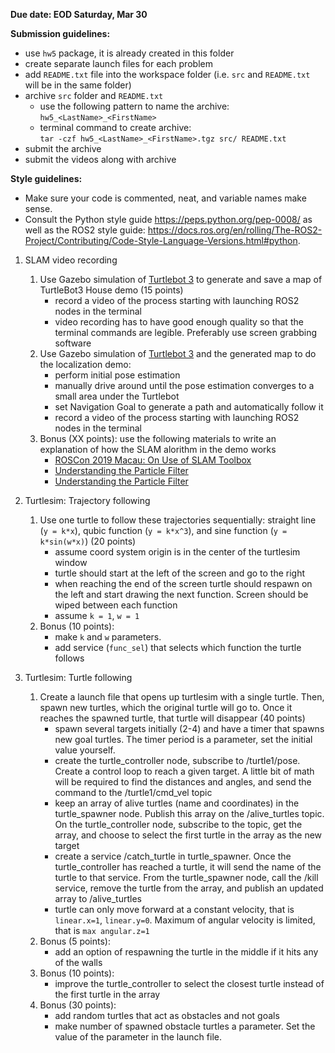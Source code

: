 **Due date: EOD Saturday, Mar 30**

**Submission guidelines:**

* use `hw5` package, it is already created in this folder
* create separate launch files for each problem
* add `README.txt` file into the workspace folder (i.e. `src` and `README.txt` will be in the same folder)
* archive `src` folder and `README.txt`
    * use the following pattern to name the archive:\
     `hw5_<LastName>_<FirstName>`
    * terminal command to create archive:\
    `tar -czf hw5_<LastName>_<FirstName>.tgz src/ README.txt`
* submit the archive
* submit the videos along with archive


**Style guidelines:**
* Make sure your code is commented, neat, and variable names make sense. 
* Consult the Python style guide https://peps.python.org/pep-0008/ as well as the ROS2 style guide: https://docs.ros.org/en/rolling/The-ROS2-Project/Contributing/Code-Style-Language-Versions.html#python. 

1. SLAM video recording
    1. Use Gazebo simulation of [Turtlebot 3](https://emanual.robotis.com/docs/en/platform/turtlebot3/slam_simulation/) to generate and save a map of TurtleBot3 House demo (15 points)
        * record a video of the process starting with launching ROS2 nodes in the terminal
        * video recording has to have good enough quality so that the terminal commands are legible. Preferably use screen grabbing software
    2. Use Gazebo simulation of [Turtlebot 3](https://emanual.robotis.com/docs/en/platform/turtlebot3/nav_simulation/) and the generated map to do the localization demo:
        * perform initial pose estimation
        * manually drive around until the pose estimation converges to a small area under the Turtlebot
        * set Navigation Goal to generate a path and automatically follow it
        * record a video of the process starting with launching ROS2 nodes in the terminal
    3. Bonus (XX points): use the following materials to write an explanation of how the SLAM alorithm in the demo works
        * [ROSCon 2019 Macau: On Use of SLAM Toolbox](https://vimeo.com/378682207)
        * [Understanding the Particle Filter](https://www.youtube.com/watch?v=NrzmH_yerBU)
        * [Understanding the Particle Filter](https://www.youtube.com/watch?v=NrzmH_yerBU)

2. Turtlesim: Trajectory following
    1. Use one turtle to follow these trajectories sequentially: straight line (`y = k*x`), qubic function (`y = k*x^3`), and sine function (`y = k*sin(w*x)`) (20 points)
        * assume coord system origin is in the center of the turtlesim window
        * turtle should start at the left of the screen and go to the right
        * when reaching the end of the screen turtle should respawn on the left and start drawing the next function. Screen should be wiped between each function
        * assume `k = 1`, `w = 1`
    2. Bonus (10 points):
        * make `k` and `w` parameters.
        * add service (`func_sel`) that selects which function the turtle follows

3. Turtlesim: Turtle following
    1. Create a launch file that opens up turtlesim with a single turtle. Then, spawn new turtles, which the original turtle will go to. Once it reaches the spawned turtle, that turtle will disappear (40 points)
        * spawn several targets initially (2-4) and have a timer that spawns new goal turtles. The timer period is a parameter, set the initial value yourself.
        * create the turtle_controller node, subscribe to /turtle1/pose. Create a control loop to reach a given target. A little bit of math will be required to find the distances and angles, and send the 
        command to the /turtle1/cmd_vel topic
        * keep an array of alive turtles (name and coordinates) in the turtle_spawner node. Publish this array on the /alive_turtles topic. On the turtle_controller node, subscribe to the topic, get the array, and choose to select the first turtle in the array as the new target
        * create a service /catch_turtle in turtle_spawner. Once the turtle_controller has reached a turtle, it will send the name of the turtle to that service. From the turtle_spawner node, call the /kill service, remove the turtle from the array, and publish an updated array to /alive_turtles
        * turtle can only move forward at a constant velocity, that is `linear.x=1`, `linear.y=0`. Maximum of angular velocity is limited, that is `max angular.z=1`
    2. Bonus (5 points):
        * add an option of respawning the turtle in the middle if it hits any of the walls
    3. Bonus (10 points):
        * improve the turtle_controller to select the closest turtle instead of the first turtle in the array
    4. Bonus (30 points):
        * add random turtles that act as obstacles and not goals
        * make number of spawned obstacle turtles a parameter. Set the value of the parameter in the launch file.

